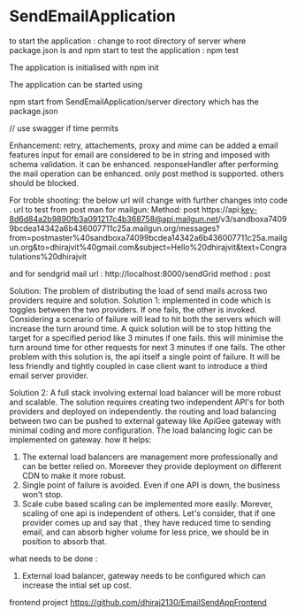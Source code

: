 # SendEmailApplication

to start the application :
 change to root directory of server where package.json is and npm start
to test the application : npm test

The application is initialised with
npm init

The application can be started using

npm start from SendEmailApplication/server directory which has the package.json


// use swagger if time permits


Enhancement:
retry, attachements, proxy and mime can be added a email features
input for email are considered to be in string and imposed with schema validation. it can be enhanced.
responseHandler after performing the mail operation can be enhanced.
only post method is supported. others should be blocked.


For troble shooting: the below url will change with further changes into code .
url to test from post man for mailgun:
Method: post
https://api:key-8d6d84a2b9890fb3a091217c4b368758@api.mailgun.net/v3/sandboxa74099bcdea14342a6b436007711c25a.mailgun.org/messages?from=postmaster%40sandboxa74099bcdea14342a6b436007711c25a.mailgun.org&to=dhirajvit%40gmail.com&subject=Hello%20dhirajvit&text=Congratulations%20dhirajvit

and for sendgrid mail
url : http://localhost:8000/sendGrid
method : post

Solution:
The problem of distributing the load of send mails across two providers require and solution.
Solution 1: implemented in code which is toggles between the two providers. If one fails, the other is invoked.
Considering a scenario of failure will lead to hit both the servers which will increase the turn around time. A quick solution
will be to stop hitting the target for a specified period like 3 minutes if one fails. this will minimise the turn
around time for other requests for next 3 minutes if one fails.
The other problem with this solution is, the api itself a single point of failure.
It will be less friendly and tightly coupled in case client want to introduce a third email server provider.

Solution 2:
A full stack involving external load balancer will be more robust and scalable. The solution requires creating two
independent API's for both providers and deployed on independently. the routing and load balancing between two can be
pushed to external gateway like ApiGee gateway with minimal coding and more configuration. The load balancing logic
can be implemented on gateway.
how it helps:
1. The external load balancers are management more professionally and can be better relied on. Moreever they provide
deployment on different CDN to make it more robust.
2. Single point of failure is avoided. Even if one API is down, the business won't stop.
3. Scale cube based scaling can be implemented more easily. Morever, scaling of one api is independent of others.
Let's consider, that if one provider comes up and say that , they have reduced time to sending email, and can absorb
higher volume for less price, we should be in position to absorb that.

what needs to be done :
1. External load balancer, gateway needs to be configured which can increase the intial set up cost.

frontend project
https://github.com/dhiraj2130/EmailSendAppFrontend


